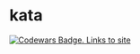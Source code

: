 # kata
<a href="https://www.codewars.com/users/Leafsicle">
    <img src="https://www.codewars.com/users/Leafsicle/badges/large" alt="Codewars Badge. Links to site">
</a>
